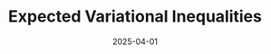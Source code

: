 ---
title: "Expected Variational Inequalities"
collection: publications
# permalink: /publication/2023-08-19-The-Computational-Complexity-of-Single-Player-Imperfect-Recall-Games
# permalink: '/files/paper11.pdf' #../files/paper11.pdf #../files/preservinggametrafos.pdf #/files/paper1.pdf 
filelink: '/files/ExpectedVIs.pdf' 
# excerpt: 'This paper is about the number 1. The number 2 is left for future work.'
date: 2025-04-01
authors: 'Brian Hu Zhang<sup>==</sup>, Ioannis Anagnostides<sup>==</sup>, Emanuel Tewolde, Ratip Emin Berker, Gabriele Farina, Vincent Conitzer, Tuomas Sandholm'
status: 'Published in'
venue: 'International Conference on Machine Learning (ICML) 2025'
distinction: '<b>Oral</b> (Top 1.0% of submissions)'
# award: '<i class="fas fa-award"></i> <b> Best Poster Award </b> (Competing with 674 posters)'
paperurl: 'https://openreview.net/forum?id=LCbHsdtvOR'
arxivurl:  'https://arxiv.org/abs/2502.18605'
#slidesurl: 'https://arxiv.org/abs/2111.00076'
# videourl: 'https://youtu.be/X7eEPIJ3dV8'
#citation: 'Your Name, You. (2009). &quot;Paper Title Number 1.&quot; <i>Journal 1</i>. 1(1).'
# image: '/images/dblpicon.png'

#<a href=" ../files/CV_Emanuel_Tewolde_26_04_23.pdf " target="_blank"  rel="noopener noreferrer" style="text-decoration: none">CV</a>, Bla bla, <a href=" ../files/paper1.pdf " target="_blank"  rel="noopener noreferrer" style="text-decoration: none">paper1</a>, Bla bla, <a href=" ../files/preservinggametrafos.pdf " target="_blank"  rel="noopener noreferrer" style="text-decoration: none">GEB23preprint</a> 
---